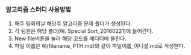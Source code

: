 ### 알고리즘 스터디 사용방법

1. 매주 팀회의날 해당주 알고리즘 문제 폴더가 생성된다.
2. 각 팀원은 해당 폴더(예. Special Sort_20160221)에 들어간다.
3. New file버튼을 눌러 해당 코드를 에디터에 올린다.
4. 파일 이름은 예(filename_PTH.md)와 같이 파일이름_이니셜.md로 작성한다.
